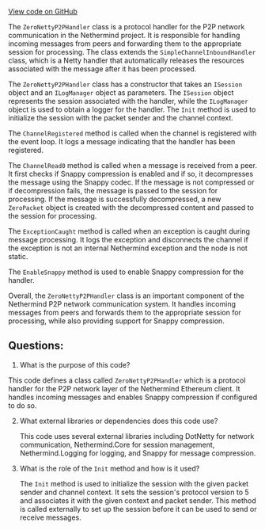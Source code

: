 [View code on GitHub](https://github.com/nethermindeth/nethermind/Nethermind.Network/P2P/ProtocolHandlers/ZeroNettyP2PHandler.cs)

The `ZeroNettyP2PHandler` class is a protocol handler for the P2P network communication in the Nethermind project. It is responsible for handling incoming messages from peers and forwarding them to the appropriate session for processing. The class extends the `SimpleChannelInboundHandler` class, which is a Netty handler that automatically releases the resources associated with the message after it has been processed.

The `ZeroNettyP2PHandler` class has a constructor that takes an `ISession` object and an `ILogManager` object as parameters. The `ISession` object represents the session associated with the handler, while the `ILogManager` object is used to obtain a logger for the handler. The `Init` method is used to initialize the session with the packet sender and the channel context.

The `ChannelRegistered` method is called when the channel is registered with the event loop. It logs a message indicating that the handler has been registered.

The `ChannelRead0` method is called when a message is received from a peer. It first checks if Snappy compression is enabled and if so, it decompresses the message using the Snappy codec. If the message is not compressed or if decompression fails, the message is passed to the session for processing. If the message is successfully decompressed, a new `ZeroPacket` object is created with the decompressed content and passed to the session for processing.

The `ExceptionCaught` method is called when an exception is caught during message processing. It logs the exception and disconnects the channel if the exception is not an internal Nethermind exception and the node is not static.

The `EnableSnappy` method is used to enable Snappy compression for the handler.

Overall, the `ZeroNettyP2PHandler` class is an important component of the Nethermind P2P network communication system. It handles incoming messages from peers and forwards them to the appropriate session for processing, while also providing support for Snappy compression.
## Questions: 
 1. What is the purpose of this code?
   
   This code defines a class called `ZeroNettyP2PHandler` which is a protocol handler for the P2P network layer of the Nethermind Ethereum client. It handles incoming messages and enables Snappy compression if configured to do so.

2. What external libraries or dependencies does this code use?
   
   This code uses several external libraries including DotNetty for network communication, Nethermind.Core for session management, Nethermind.Logging for logging, and Snappy for message compression.

3. What is the role of the `Init` method and how is it used?
   
   The `Init` method is used to initialize the session with the given packet sender and channel context. It sets the session's protocol version to 5 and associates it with the given context and packet sender. This method is called externally to set up the session before it can be used to send or receive messages.
